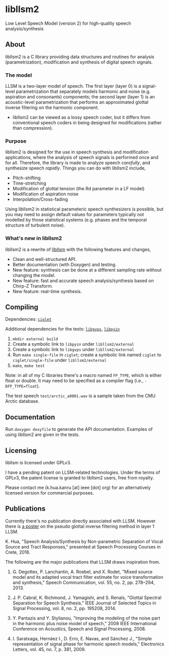 libllsm2
===

Low Level Speech Model (version 2) for high-quality speech analysis/synthesis

About
---

libllsm2 is a C library providing data structures and routines for analysis (parametrization), modification and synthesis of digital speech signals.

### The model

LLSM is a two-layer model of speech. The first layer (layer 0) is a signal-level parametrization that separately models harmonic and noise (e.g. aspiration and consonants) components; the second layer (layer 1) is an acoustic-level parametrization that performs an approximated glottal inverse filtering on the harmonic component.

* libllsm2 can be viewed as a lossy speech coder, but it differs from conventional speech coders in being designed for modifications (rather than compression).

### Purpose

libllsm2 is designed for the use in speech synthesis and modification applications, where the analysis of speech signals is performed once and for all. Therefore, the library is made to analyze speech *carefully*, and synthesize speech *rapidly*. Things you can do with libllsm2 include,

* Pitch-shifting
* Time-stretching
* Modification of glottal tension (the Rd parameter in a LF model)
* Modification of aspiration noise
* Interpolation/Cross-fading

Using libllsm2 in statistical parameteric speech synthesizers is possible, but you may need to assign default values for parameters typically not modelled by those statistical systems (e.g. phases and the temporal structure of turbulent noise).

### What's new in libllsm2

libllsm2 is a rewrite of [libllsm](https://github.com/Sleepwalking/libllsm) with the following features and changes,

* Clean and well-structured API.
* Better documentation (with Doxygen) and testing.
* New feature: synthesis can be done at a different sampling rate without changing the model.
* New feature: fast and accurate speech analysis/synthesis based on Chirp-Z Transform.
* New feature: real-time synthesis.

Compiling
---

Dependencies: [`ciglet`](https://github.com/Sleepwalking/ciglet)

Additional dependencies for the tests: [`libgvps`](https://github.com/Sleepwalking/libgvps), [`libpyin`](https://github.com/Sleepwalking/libpyin)

1. `mkdir external build`
2. Create a symbolic link to `libpyin` under `libllsm2/external`
3. Create a symbolic link to `libgvps` under `libllsm2/external`
4. Run `make single-file` in `ciglet`; create a symbolic link named `ciglet` to `ciglet/single-file` under `libllsm2/external`
5. `make`, `make test`

Note: in all of my C libraries there's a macro named `FP_TYPE`, which is either float or double. It may need to be specified as a compiler flag (i.e., `-DFP_TYPE=float`).

The test speech `test/arctic_a0001.wav` is a sample taken from the CMU Arctic database.

Documentation
---

Run `doxygen doxyfile` to generate the API documentation. Examples of using libllsm2 are given in the tests.

Licensing
---

libllsm is licensed under GPLv3.

I have a pending patent on LLSM-related technologies. Under the terms of GPLv3, the patent license is granted to libllsm2 users, free from royalty.

Please contact me (k.hua.kanru [at] ieee [dot] org) for an alternatively licensed version for commercial purposes.

Publications
---

Currently there's no publication directly associated with LLSM. However there is [a poster](http://khua5.web.engr.illinois.edu/writings/hua-spcc-poster.pdf) on the pseudo glottal inverse filtering method in layer 1 LLSM.

K. Hua, "Speech Analysis/Synthesis by Non-parametric Separation of Vocal Source and Tract Responses," presented at Speech Processing Courses in Crete, 2016.

The following are the major publications that LLSM draws inspiration from.

1. G. Degottex, P. Lanchantin, A. Roebel, and X. Rodet, "Mixed source model and its adapted vocal tract filter estimate for voice transformation and synthesis," Speech Communication, vol. 55, no. 2, pp. 278–294, 2013.

2. J. P. Cabral, K. Richmond, J. Yamagishi, and S. Renals, "Glottal Spectral Separation for Speech Synthesis," IEEE Journal of Selected Topics in Signal Processing, vol. 8, no. 2, pp. 195208, 2014.

3. Y. Pantazis and Y. Stylianou, "Improving the modeling of the noise part in the harmonic plus noise model of speech," 2008 IEEE International Conference on Acoustics, Speech and Signal Processing, 2008.

4. I. Saratxaga, Hernáez I., D. Erro, E. Navas, and Sánchez J., "Simple representation of signal phase for harmonic speech models," Electronics Letters, vol. 45, no. 7, p. 381, 2009.

